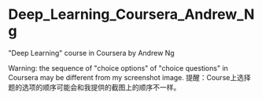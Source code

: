 # Deep_Learning_Coursera_Andrew_Ng
"Deep Learning" course in Coursera by Andrew Ng

Warning: the sequence of "choice options" of "choice questions" in Coursera may be different from my screenshot image.
提醒：Course上选择题的选项的顺序可能会和我提供的截图上的顺序不一样。

